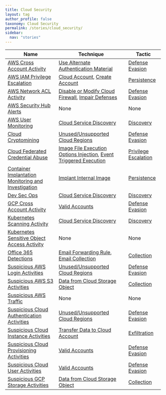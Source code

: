 ```yaml
---
title: Cloud Security
layout: tag
author_profile: false
taxonomy: Cloud Security
permalink: /stories/cloud_security/
sidebar:
  nav: "stories"
---
```


| Name        | Technique   | Tactic       |
| ----------- | ----------- |--------------|
| [AWS Cross Account Activity](/stories/aws_cross_account_activity/) | [Use Alternate Authentication Material](/tags/#use-alternate-authentication-material) | [Defense Evasion](/tags/#defense-evasion) |
| [AWS IAM Privilege Escalation](/stories/aws_iam_privilege_escalation/) | [Cloud Account](/tags/#cloud-account), [Create Account](/tags/#create-account) | [Persistence](/tags/#persistence) |
| [AWS Network ACL Activity](/stories/aws_network_acl_activity/) | [Disable or Modify Cloud Firewall](/tags/#disable-or-modify-cloud-firewall), [Impair Defenses](/tags/#impair-defenses) | [Defense Evasion](/tags/#defense-evasion) |
| [AWS Security Hub Alerts]() | None | None |
| [AWS User Monitoring](/stories/aws_user_monitoring/) | [Cloud Service Discovery](/tags/#cloud-service-discovery) | [Discovery](/tags/#discovery) |
| [Cloud Cryptomining](/stories/cloud_cryptomining/) | [Unused/Unsupported Cloud Regions](/tags/#unused/unsupported-cloud-regions) | [Defense Evasion](/tags/#defense-evasion) |
| [Cloud Federated Credential Abuse](/stories/cloud_federated_credential_abuse/) | [Image File Execution Options Injection](/tags/#image-file-execution-options-injection), [Event Triggered Execution](/tags/#event-triggered-execution) | [Privilege Escalation](/tags/#privilege-escalation) |
| [Container Implantation Monitoring and Investigation](/stories/container_implantation_monitoring_and_investigation/) | [Implant Internal Image](/tags/#implant-internal-image) | [Persistence](/tags/#persistence) |
| [Dev Sec Ops](/stories/dev_sec_ops/) | [Cloud Service Discovery](/tags/#cloud-service-discovery) | [Discovery](/tags/#discovery) |
| [GCP Cross Account Activity](/stories/gcp_cross_account_activity/) | [Valid Accounts](/tags/#valid-accounts) | [Defense Evasion](/tags/#defense-evasion) |
| [Kubernetes Scanning Activity](/stories/kubernetes_scanning_activity/) | [Cloud Service Discovery](/tags/#cloud-service-discovery) | [Discovery](/tags/#discovery) |
| [Kubernetes Sensitive Object Access Activity]() | None | None |
| [Office 365 Detections](/stories/office_365_detections/) | [Email Forwarding Rule](/tags/#email-forwarding-rule), [Email Collection](/tags/#email-collection) | [Collection](/tags/#collection) |
| [Suspicious AWS Login Activities](/stories/suspicious_aws_login_activities/) | [Unused/Unsupported Cloud Regions](/tags/#unused/unsupported-cloud-regions) | [Defense Evasion](/tags/#defense-evasion) |
| [Suspicious AWS S3 Activities](/stories/suspicious_aws_s3_activities/) | [Data from Cloud Storage Object](/tags/#data-from-cloud-storage-object) | [Collection](/tags/#collection) |
| [Suspicious AWS Traffic]() | None | None |
| [Suspicious Cloud Authentication Activities](/stories/suspicious_cloud_authentication_activities/) | [Unused/Unsupported Cloud Regions](/tags/#unused/unsupported-cloud-regions) | [Defense Evasion](/tags/#defense-evasion) |
| [Suspicious Cloud Instance Activities](/stories/suspicious_cloud_instance_activities/) | [Transfer Data to Cloud Account](/tags/#transfer-data-to-cloud-account) | [Exfiltration](/tags/#exfiltration) |
| [Suspicious Cloud Provisioning Activities](/stories/suspicious_cloud_provisioning_activities/) | [Valid Accounts](/tags/#valid-accounts) | [Defense Evasion](/tags/#defense-evasion) |
| [Suspicious Cloud User Activities](/stories/suspicious_cloud_user_activities/) | [Valid Accounts](/tags/#valid-accounts) | [Defense Evasion](/tags/#defense-evasion) |
| [Suspicious GCP Storage Activities](/stories/suspicious_gcp_storage_activities/) | [Data from Cloud Storage Object](/tags/#data-from-cloud-storage-object) | [Collection](/tags/#collection) |